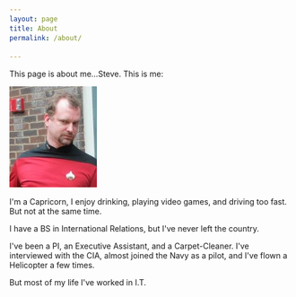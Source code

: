 ```yaml
---
layout: page
title: About
permalink: /about/

---
```

<html>
	<head>
		<title>Steve</title>
	</head>
	<body>
		<p>This page is about me...Steve.  This is me:</P>
		<img src="images/steve.jpg">
		<p>I'm a Capricorn, I enjoy drinking, playing video games, and driving too fast.  But not at the same time.</p>
		<p>I have a BS in International Relations, but I've never left the country.<p>
		<p>I've been a PI, an Executive Assistant, and a Carpet-Cleaner.  I've interviewed with the CIA, almost joined the Navy as a pilot, and I've flown a Helicopter a few times.</p>
		<p>But most of my life I've worked in I.T.</p>
	</body>
</html>